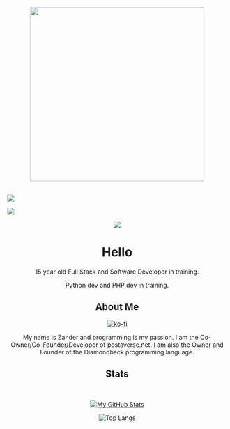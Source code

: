 <div align="center">
  <img src="https://user-images.githubusercontent.com/74038190/212284094-e50ceae2-de86-4dd6-9f9c-a3ebcb3ede9e.gif" width="400">
  <br><br> 
</div>


<p align="center">
  
  ![](https://komarev.com/ghpvc/?username=lifeparticle&style=flat&color=313131&label=views)

  <a href="https://skillicons.dev">
    <img src="https://skillicons.dev/icons?i=html,css,php,py" />
  </a>
</p>

<div align="center"><img src="https://spotify-github-profile.vercel.app/api/view?uid=zapalew&cover_image=true&theme=default&show_offline=false&background_color=121212&interchange=true" /></div>  

<div align="center">

# Hello

15 year old Full Stack and Software Developer in training.

Python dev and PHP dev in training.

## About Me

[![ko-fi](https://ko-fi.com/img/githubbutton_sm.svg)](https://ko-fi.com/S6S7UY6R4)

My name is Zander and programming is my passion. I am the Co-Owner/Co-Founder/Developer of postaverse.net. I am also the Owner and Founder of the Diamondback programming language.

## Stats

</div>

<div align="center">
  <br>
  
  [![My GitHub Stats](https://github-readme-stats.vercel.app/api?username=wolfthedeveloper&show_icons=true&theme=transparent)](https://github.com/anuraghazra/github-readme-stats)

  ![Top Langs](https://github-readme-stats.vercel.app/api/top-langs/?username=wolfthedeveloper&layout=compact&theme=transparent)
</div>
